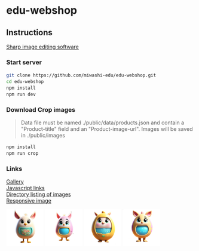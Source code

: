 # edu-webshop

## Instructions

[Sharp image editing software](https://sharp.pixelplumbing.com)

### Start server

```bash
git clone https://github.com/miwashi-edu/edu-webshop.git
cd edu-webshop
npm install
npm run dev
```

### Download Crop images

> Data file must be named ./public/data/products.json and contain a "Product-title" field and an "Product-image-url".
> Images will be saved in ./public/images

```bash
npm install
npm run crop
```

### Links

[Gallery](http://localhost:3000)  
[Javascript links](http://localhost:3000/auto.html)  
[Directory listing of images](http://localhost:3000/images/)  
[Responsive image](http://localhost:3000/responsive.html)  


<img src="tamagochi-1.png" width="100">
<img src="tamagochi-2.png" width="100">
<img src="tamagochi-3.png" width="100">
<img src="tamagochi-4.png" width="100">
